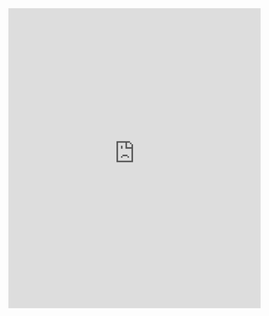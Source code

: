 <iframe src="https://orange-twilight-7a2.notion.site/ebd/22200341832380798869ff2a4cb322b1" width="100%" height="600" frameborder="0" allowfullscreen />
